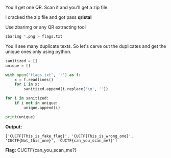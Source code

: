 You'll get one QR. Scan it and you'll get a zip file.

I cracked the zip file and got pass **qristal**

Use zbarimg or any QR extracting tool
```bash
zbarimg *.png > flags.txt
```

You'll see many duplicate texts. So let's carve out the duplicates and get the unique ones only using python.

```python
sanitized = []
unique = []

with open('flags.txt', 'r') as f:
    x = f.readlines()
    for i in x:
        sanitized.append(i.replace('\n', ''))

for i in sanitized:
    if i not in unique:
        unique.append(i)

print(unique)
```

**Output:**
```text
['CUCTF{This_is_fake_flag}', 'CUCTF{This_is_wrong_one}', 'CUCTF{Not_this_one}', 'CUCTF{can_you_scan_me?}'] 
```

**Flag:** CUCTF{can_you_scan_me?}